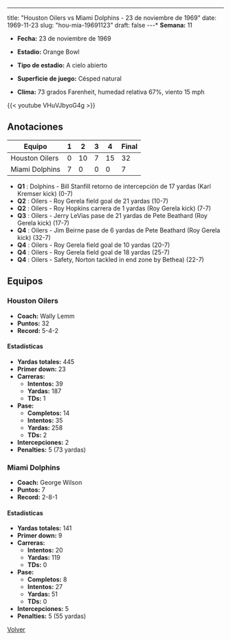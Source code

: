 ---
title: "Houston Oilers vs Miami Dolphins - 23 de noviembre de 1969"
date: 1969-11-23
slug: "hou-mia-19691123"
draft: false
---* **Semana:** 11
* **Fecha:** 23 de noviembre de 1969

* **Estadio:** Orange Bowl
* **Tipo de estadio:** A cielo abierto
* **Superficie de juego:** Césped natural
* **Clima:** 73 grados Farenheit, humedad relativa 67%, viento 15 mph

{{< youtube VHuVJbyoG4g >}}


## Anotaciones
| Equipo | 1 | 2 | 3 | 4 | Final |
|--------|---|---|---|---|-------|
| Houston Oilers  | 0 | 10 | 7 | 15  | 32 |
| Miami Dolphins  | 7 | 0 | 0 | 0  | 7 |
* **Q1** : Dolphins - Bill Stanfill retorno de intercepción de 17 yardas (Karl Kremser kick) (0-7)
* **Q2** : Oilers - Roy Gerela field goal de 21 yardas (10-7)
* **Q2** : Oilers - Roy Hopkins carrera de 1 yardas (Roy Gerela kick) (7-7)
* **Q3** : Oilers - Jerry LeVias pase de 21 yardas de Pete Beathard (Roy Gerela kick) (17-7)
* **Q4** : Oilers - Jim Beirne pase de 6 yardas de Pete Beathard (Roy Gerela kick) (32-7)
* **Q4** : Oilers - Roy Gerela field goal de 10 yardas (20-7)
* **Q4** : Oilers - Roy Gerela field goal de 18 yardas (25-7)
* **Q4** : Oilers - Safety, Norton tackled in end zone by Bethea) (22-7)


## Equipos


### Houston Oilers
* **Coach:** Wally Lemm
* **Puntos:** 32
* **Record:** 5-4-2
#### Estadísticas
* **Yardas totales:** 445
* **Primer down:** 23
* **Carreras:**
  * **Intentos:** 39
  * **Yardas:** 187
  * **TDs:** 1
* **Pase:**
  * **Completos:** 14
  * **Intentos:** 35
  * **Yardas:** 258
  * **TDs:** 2
* **Intercepciones:** 2
* **Penalties:** 5 (73 yardas)

### Miami Dolphins
* **Coach:** George Wilson
* **Puntos:** 7
* **Record:** 2-8-1
#### Estadísticas
* **Yardas totales:** 141
* **Primer down:** 9
* **Carreras:**
  * **Intentos:** 20
  * **Yardas:** 119
  * **TDs:** 0
* **Pase:**
  * **Completos:** 8
  * **Intentos:** 27
  * **Yardas:** 51
  * **TDs:** 0
* **Intercepciones:** 5
* **Penalties:** 5 (55 yardas)


[Volver](/historia/1969)
